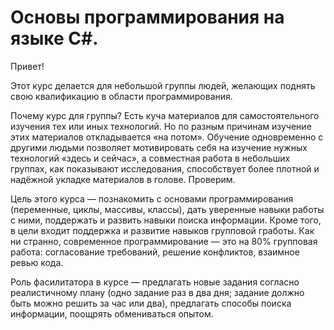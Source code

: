 #  Основы программирования на языке C#.

Привет!

Этот курс делается для небольшой группы людей,
желающих поднять свою квалификацию в области программирования.

Почему курс для группы? Есть куча материалов для самостоятельного
изучения тех или иных технологий. Но по разным причинам изучение этих
материалов откладывается «на потом». Обучение одновременно с другими людьми
позволяет мотивировать себя на изучение нужных технологий «здесь и сейчас»,
а совместная работа в небольших группах, как показывают исследования,
способствует более плотной и надёжной укладке материалов в голове. Проверим.

Цель этого курса — познакомить с основами программирования
(переменные, циклы, массивы, классы), дать уверенные навыки
работы с ними, поддержать и развить навыки поиска
информации. Кроме того, в цели входит поддержка
и развитие навыков групповой гработы. Как ни странно,
современное программирование — это на 80% групповая работа:
согласование требований, решение конфликтов, взаимное ревью кода.

Роль фасилитатора в курсе — предлагать новые задания согласно
реалистичному плану (одно задание раз в два дня; задание должно быть можно
решить за час или два), предлагать способы поиска информации,
поощрять обмениваться опытом.
